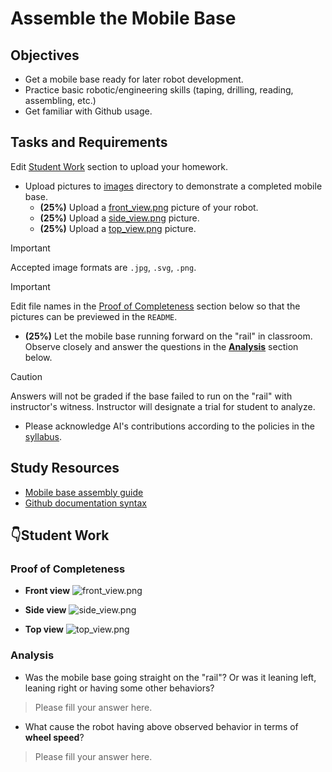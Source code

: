 # Assemble the Mobile Base

## Objectives
- Get a mobile base ready for later robot development.
- Practice basic robotic/engineering skills (taping, drilling, reading, assembling, etc.)
- Get familiar with Github usage.

## Tasks and Requirements
Edit [Student Work](#student-work) section to upload your homework.
- Upload pictures to [images](/images/) directory to demonstrate a completed mobile base.
   - **(25%)** Upload a [front_view.png](/images/front_view.png) picture of your robot.
   - **(25%)** Upload a [side_view.png](/images/side_view.png) picture.
   - **(25%)** Upload a [top_view.png](/images/top_view.png) picture.
 > [!IMPORTANT]
 > Accepted image formats are `.jpg`, `.svg`, `.png`.
 
 > [!IMPORTANT]
 > Edit file names in the [Proof of Completeness](#proof-of-completeness) section below so that the pictures can be previewed in the `README`.

- **(25%)** Let the mobile base running forward on the "rail" in classroom.
   Observe closely and answer the questions in the [**Analysis**](#analysis) section below.
 > [!CAUTION]
 > Answers will not be graded if the base failed to run on the "rail" with instructor's witness.
 > Instructor will designate a trial for student to analyze.
    
- Please acknowledge AI's contributions according to the policies in the [syllabus](https://linzhanguca.github.io/_docs/robotics1-2025/syllabus.pdf).

## Study Resources
- [Mobile base assembly guide](https://github.com/linzhangUCA/3421example-mobile_base_assembly)
- [Github documentation syntax](https://docs.github.com/en/get-started/writing-on-github/getting-started-with-writing-and-formatting-on-github/basic-writing-and-formatting-syntax)

## :point_down:Student Work

### Proof of Completeness
- **Front view**
![front_view.png](/images/front_view.png)

- **Side view**
![side_view.png](/images/side_view.png)

- **Top view**
![top_view.png](/images/top_view.png)

### Analysis
- Was the mobile base going straight on the "rail"? Or was it leaning left, leaning right or having some other behaviors?
> Please fill your answer here.

- What cause the robot having above observed behavior in terms of **wheel speed**?
> Please fill your answer here.

